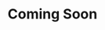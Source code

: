 ---
layout: archive
title: "Coming Soon"
permalink: /blogs/
author_profile: true
redirect_from:
  - /blog
  - /vlog
---